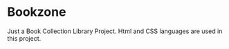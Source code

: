 # Bookzone
Just a Book Collection Library Project. Html and CSS languages are used in this project.
